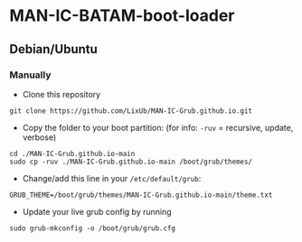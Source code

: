 # MAN-IC-BATAM-boot-loader

## Debian/Ubuntu

### Manually
- Clone this repository
```
git clone https://github.com/LixUb/MAN-IC-Grub.github.io.git
```
- Copy the folder to your boot partition: (for info: `-ruv` = recursive, update, verbose)
```
cd ./MAN-IC-Grub.github.io-main
sudo cp -ruv ./MAN-IC-Grub.github.io-main /boot/grub/themes/
```
- Change/add this line in your `/etc/default/grub`:
```
GRUB_THEME=/boot/grub/themes/MAN-IC-Grub.github.io-main/theme.txt
```
- Update your live grub config by running
```
sudo grub-mkconfig -o /boot/grub/grub.cfg
```

